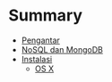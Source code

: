 # Summary

* [Pengantar](README.md)
* [NoSQL dan MongoDB](nosql_dan_mongodb.md)
* [Instalasi](instalasi.md)
   * [OS X](2.1.os_x.md)

